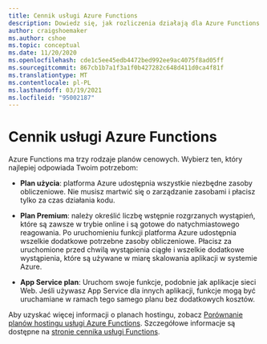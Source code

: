 ```yaml
---
title: Cennik usługi Azure Functions
description: Dowiedz się, jak rozliczenia działają dla Azure Functions.
author: craigshoemaker
ms.author: cshoe
ms.topic: conceptual
ms.date: 11/20/2020
ms.openlocfilehash: cde1c5ee45edb4472bed992ee9ac4075f8ad05ff
ms.sourcegitcommit: 867cb1b7a1f3a1f0b427282c648d411d0ca4f81f
ms.translationtype: MT
ms.contentlocale: pl-PL
ms.lasthandoff: 03/19/2021
ms.locfileid: "95002187"
---
```

# <a name="azure-functions-pricing"></a>Cennik usługi Azure Functions

Azure Functions ma trzy rodzaje planów cenowych. Wybierz ten, który najlepiej odpowiada Twoim potrzebom:

- **Plan użycia**: platforma Azure udostępnia wszystkie niezbędne zasoby obliczeniowe. Nie musisz martwić się o zarządzanie zasobami i płacisz tylko za czas działania kodu.

- **Plan Premium**: należy określić liczbę wstępnie rozgrzanych wystąpień, które są zawsze w trybie online i są gotowe do natychmiastowego reagowania. Po uruchomieniu funkcji platforma Azure udostępnia wszelkie dodatkowe potrzebne zasoby obliczeniowe. Płacisz za uruchomione przed chwilą wystąpienia ciągłe i wszelkie dodatkowe wystąpienia, które są używane w miarę skalowania aplikacji w systemie Azure.

- **App Service plan**: Uruchom swoje funkcje, podobnie jak aplikacje sieci Web. Jeśli używasz App Service dla innych aplikacji, funkcje mogą być uruchamiane w ramach tego samego planu bez dodatkowych kosztów.

Aby uzyskać więcej informacji o planach hostingu, zobacz [Porównanie planów hostingu usługi Azure Functions](functions-scale.md). Szczegółowe informacje są dostępne na [stronie cennika usługi Functions](https://azure.microsoft.com/pricing/details/functions/).
